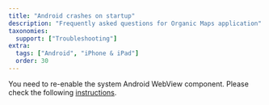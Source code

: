 ```yaml
---
title: "Android crashes on startup"
description: "Frequently asked questions for Organic Maps application"
taxonomies:
  support: ["Troubleshooting"]
extra:
  tags: ["Android", "iPhone & iPad"]
  order: 30
---
```


You need to re-enable the system Android WebView component. Please check the following [instructions](https://www.youtube.com/watch?v=JKIcZ_MiwI8).
